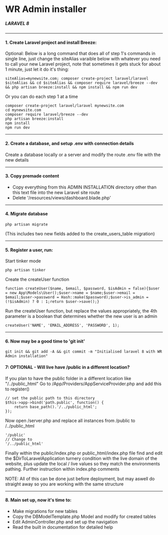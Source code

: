  # WR Admin installer 

##### LARAVEL 8 

----------------------------------
#### 1. Create Laravel project and install Breeze:

Optional: Below is a long command that does all of step 1's commands in single line, just change the siteAlias varaible below with whatever you need to call your new Laravel project, note that sometimes it gets stuck for about 1 minute, just let it do it's thing:

    siteAlias=mynewsite.com; composer create-project laravel/laravel $siteAlias && cd $siteAlias && composer require laravel/breeze --dev && php artisan breeze:install && npm install && npm run dev

Or you can do each step 1 at a time

    composer create-project laravel/laravel mynewsite.com
    cd mynewsite.com
    composer require laravel/breeze --dev
    php artisan breeze:install
    npm install
    npm run dev

----------------------------------
#### 2. Create a database, and setup .env with connection details

Create a database locally or a server and modify the route .env file with the new details

----------------------------------
#### 3. Copy premade content

 - Copy everything from this ADMIN INSTALLATION directory other than this text file into the new Laravel site route
 - Delete '/resources/views/dashboard.blade.php'

----------------------------------
#### 4. Migrate database

    php artisan migrate

(This includes two new fields added to the create_users_table migration)

----------------------------------
#### 5. Register a user, run:

Start tinker mode

    php artisan tinker
    
Create the createUser function

    function createUser($name, $email, $password, $isAdmin = false){$user = new App\Models\User();$user->name = $name;$user->email = $email;$user->password = Hash::make($password);$user->is_admin = (!$isAdmin) ? 0 : 1;return $user->save();}

Run the createUser function, but replace the values appropriately, the 4th parameter is a boolean that determines whether the new user is an admin

    createUser('NAME', 'EMAIL_ADDRESS', 'PASSWORD', 1);

----------------------------------
#### 6. Now may be a good time to 'git init'

    git init && git add -A && git commit -m "Initialised laravel 8 with WR Admin installation"

#### 7: OPTIONAL - Will live have /public in a different location?

If you plan to have the public folder in a different location like "/../public_html"
Go to /App/Providers/AppServiceProvider.php and add this to register()

    // set the public path to this directory
    $this->app->bind('path.public', function() {
        return base_path().'/../public_html';
    });
 
Now open /server.php and replace all instances from /public to /../public_html

    '/public'
    // Change to
    '/../public_html'

Finally within the public/index.php or public_html/index.php file find and edit the
$DirToLaravelApplication turnery condition with the live domain of the website, plus update the
local / live values so they match the environments pathing. Further instruction within index.php comments

NOTE: All of this can be done just before deployment, but may aswell do straight away so you are working with the same structure

----------------------------------
#### 8. Main set up, now it's time to:
  - Make migrations for new tables
  - Copy the DBModelTemplate.php Model and modify for created tables
  - Edit AdminController.php and set up the navigation
  - Read the built in documentation for detailed help